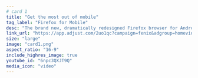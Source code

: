 ```yaml
---
# card 1
title: "Get the most out of mobile"
tag_label: "Firefox for Mobile"
desc: "The brand new, dramatically redesigned Firefox browser for Android is faster, easy to use, customizable and private."
link_url: "https://app.adjust.com/2uo1qc?campaign=fenix&adgroup=homevideo&creative=daylightlaunch&fallback=https%3A%2F%2Fplay.google.com%2Fstore%2Fapps%2Fdetails%3Fid%3Dorg.mozilla.firefox"
size: "large"
image: "card1.png"
aspect_ratio: "16-9"
include_highres_image: true
youtube_id: "6npc3QXJT9Q"
media_icon: "video"
---
```


